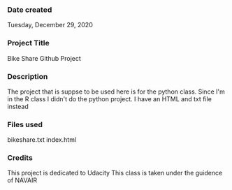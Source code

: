 ### Date created
Tuesday, December 29, 2020

### Project Title
Bike Share Github Project

### Description
The project that is suppse to be used here is for the python class. Since I'm in the R class I didn't do the python project. I have an HTML and txt file instead

### Files used
bikeshare.txt
index.html

### Credits
This project is dedicated to Udacity
This class is taken under the guidence of NAVAIR


